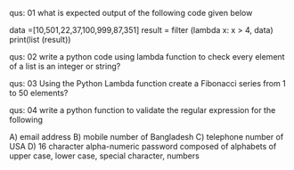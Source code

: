 qus: 01 
what is expected output of the following code given below

data =[10,501,22,37,100,999,87,351]
result = filter (lambda x: x > 4, data)
print(list (result))

qus: 02 
write a python code using lambda function to check every element of a list is an integer or  string?

qus: 03 
Using the Python Lambda function create a Fibonacci series from 1 to 50 elements?

qus: 04 
write a python function to validate the regular expression for the following

A) email address
B) mobile number of Bangladesh
C) telephone number of USA
D) 16 character alpha-numeric password composed of alphabets of upper case, lower case, special character, numbers


